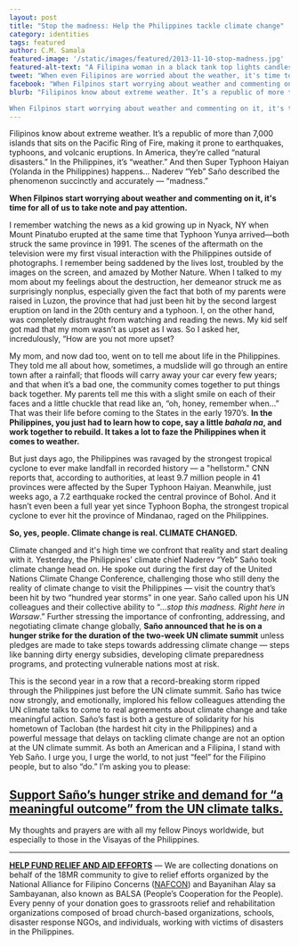 ```yaml
---
layout: post
title: "Stop the madness: Help the Philippines tackle climate change"
category: identities
tags: featured
author: C.M. Samala
featured-image: '/static/images/featured/2013-11-10-stop-madness.jpg'
featured-alt-text: "A Filipina woman in a black tank top lights candles on an altar in front of lush vegetation."
tweet: "When even Filipinos are worried about the weather, it's time to listen cc @yebsano #climatefast #Haiyan"
facebook: "When Filpinos start worrying about weather and commenting on it, it's time for all of us to take note and pay attention."
blurb: "Filipinos know about extreme weather. It’s a republic of more than 7,000 islands that sits on the Pacific Ring of Fire, making it prone to earthquakes, typhoons, and volcanic eruptions. In America, they’re called “natural disasters.” In the Philippines, it’s “weather.” And then Super Typhoon Haiyan (Yolanda in the Philippines) happens... Naderev “Yeb” Saño described the phenomenon succinctly and accurately — “madness.”

When Filpinos start worrying about weather and commenting on it, it's time for all of us to take note and pay attention."
---
```


Filipinos know about extreme weather. It’s a republic of more than 7,000 islands that sits on the Pacific Ring of Fire, making it prone to earthquakes, typhoons, and volcanic eruptions. In America, they’re called “natural disasters.” In the Philippines, it’s “weather.” And then Super Typhoon Haiyan (Yolanda in the Philippines) happens... Naderev “Yeb” Saño described the phenomenon succinctly and accurately — “madness.”

__When Filpinos start worrying about weather and commenting on it, it's time for all of us to take note and pay attention.__

I remember watching the news as a kid growing up in Nyack, NY when Mount Pinatubo erupted at the same time that Typhoon Yunya arrived—both struck the same province in 1991. The scenes of the aftermath on the television were my first visual interaction with the Philippines outside of photographs. I remember being saddened by the lives lost, troubled by the images on the screen, and amazed by Mother Nature. When I talked to my mom about my feelings about the destruction, her demeanor struck me as surprisingly nonplus, especially given the fact that both of my parents were raised in Luzon, the province that had just been hit by the second largest eruption on land in the 20th century and a typhoon. I, on the other hand, was completely distraught from watching and reading the news. My kid self got mad that my mom wasn’t as upset as I was. So I asked her, incredulously, “How are you not more upset? 

My mom, and now dad too, went on to tell me about life in the Philippines. They told me all about how, sometimes, a mudslide will go through an entire town after a rainfall; that floods will carry away your car every few years; and that when it’s a bad one, the community comes together to put things back together. My parents tell me this with a slight smile on each of their faces and a little chuckle that read like an, “oh, honey, remember when…” That was their life before coming to the States in the early 1970’s. __In the Philippines, you just had to learn how to cope, say a little _bahala na_, and work together to rebuild. It takes a lot to faze the Philippines when it comes to weather.__

But just days ago, the Philippines was ravaged by the strongest tropical cyclone to ever make landfall in recorded history — a "hellstorm." CNN reports that, according to authorities, at least 9.7 million people in 41 provinces were affected by the Super Typhoon Haiyan. Meanwhile, just weeks ago, a 7.2 earthquake rocked the central province of Bohol. And it hasn’t even been a full year yet since Typhoon Bopha, the strongest tropical cyclone to ever hit the province of Mindanao, raged on the Philippines.

__So, yes, people. Climate change is real. CLIMATE CHANGED.__

Climate changed and it's high time we confront that reality and start dealing with it. Yesterday, the Philippines’ climate chief Naderev “Yeb” Saño took climate change head on. He spoke out during the first day of the United Nations Climate Change Conference, challenging those who still deny the reality of climate change to visit the Philippines — visit the country that’s been hit by two “hundred year storms” in one year. Saño called upon his UN colleagues and their collective ability to “_...stop this madness. Right here in Warsaw_.” Further stressing the importance of confronting, addressing, and negotiating climate change globally, __Saño announced that he is on a hunger strike for the duration of the two-week UN climate summit__ unless pledges are made to take steps towards addressing climate change — steps like banning dirty energy subsidies, developing climate preparedness programs, and protecting vulnerable nations most at risk.

This is the second year in a row that a record-breaking storm ripped through the Philippines just before the UN climate summit.  Saño has twice now strongly, and emotionally, implored his fellow colleagues attending the UN climate talks to come to real agreements about climate change and take meaningful action. Saño’s fast is both a gesture of solidarity for his hometown of Tacloban (the hardest hit city in the Philippines) and a powerful message that delays on tackling climate change are not an option at the UN climate summit. As both an American and a Filipina, I stand with Yeb Saño. I urge you, I urge the world, to not just “feel” for the Filipino people, but to also “do.” I’m asking you to please:

## [Support Saño’s hunger strike and demand for “a meaningful outcome” from the UN climate talks.](http://act.engagementlab.org/sign/18mr_tysano?source=blog)

My thoughts and prayers are with all my fellow Pinoys worldwide, but especially to those in the Visayas of the Philippines.

----- 

__[HELP FUND RELIEF AND AID EFFORTS](https://secure.actblue.com/contribute/page/18mr_typhoon)__ — We are collecting donations on behalf of the 18MR community to give to relief efforts organized by the National Alliance for Filipino Concerns ([NAFCON](http://nafconusa.org/2013/11/why-you-should-donate-to-peoples-organizations-for-typhoon-haiyan-relief/)) and Bayanihan Alay sa Sambayanan, also known as BALSA (People’s Cooperation for the People). Every penny of your donation goes to grassroots relief and rehabilitation organizations composed of broad church-based organizations, schools, disaster response NGOs, and individuals, working with victims of disasters in the Philippines.